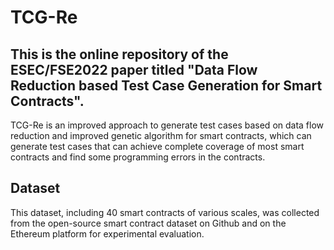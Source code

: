 # TCG-Re
## This is the online repository of the ESEC/FSE2022 paper titled "Data Flow Reduction based Test Case Generation for Smart Contracts".

TCG-Re is an improved approach to generate test cases based on data flow reduction and improved genetic algorithm for smart contracts, which can generate test cases that can achieve complete coverage of most smart contracts and find some programming errors in the contracts.

## Dataset

This dataset, including 40 smart contracts of various scales, was collected from the open-source smart contract dataset on Github and on the Ethereum platform for experimental evaluation.
